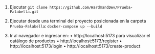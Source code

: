 1. Ejecutar `git clone https://github.com/HardmandDev/Prueba-Falabella.git`

2. Ejecutar desde una terminal del proyecto posicionada en la carpeta `Prueba-Falabella`: `docker-compose up --build`

3. Ir al navegador e ingresar en:
  • http://localhost:5173 para visualizar el catálogo de productos
  • http://localhost:5173/register
  • http://localhost:5173/login
  • http://localhost:5173/create-product
